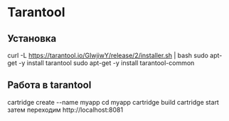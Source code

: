 # Tarantool
## Установка
curl -L https://tarantool.io/GIwjiwY/release/2/installer.sh | bash
sudo apt-get -y install tarantool
sudo apt-get -y install tarantool-common

## Работа в tarantool
cartridge create --name myapp
cd myapp
cartridge build
cartridge start
затем переходим http://localhost:8081
